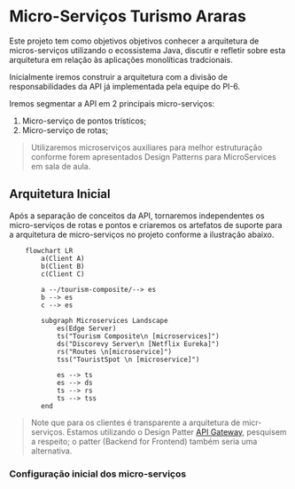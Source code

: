 # Micro-Serviços Turismo Araras

Este projeto tem como objetivos objetivos conhecer a arquitetura de micros-serviços utilizando o ecossistema Java, 
discutir e refletir sobre esta arquitetura em relação às aplicações monolíticas tradcionais.

Inicialmente iremos construir a arquitetura com a divisão de responsabilidades da API já implementada pela equipe do PI-6.

Iremos segmentar a API em 2 principais micro-serviços:

1. Micro-serviço de pontos trísticos;
2. Micro-serviço de rotas;

> Utilizaremos microserviços auxiliares para melhor estruturação conforme forem apresentados Design Patterns para 
MicroServices em sala de aula.

## Arquitetura Inicial

Após a separação de conceitos da API, tornaremos independentes os micro-serviços de rotas e pontos e criaremos os artefatos 
de suporte para a arquitetura de micro-serviços no projeto conforme a ilustração abaixo.

```mermaid
    flowchart LR
        a(Client A)
        b(Client B)
        c(Client C)
        
        a --/tourism-composite/--> es
        b --> es
        c --> es
        
        subgraph Microservices Landscape
            es(Edge Server)
            ts("Tourism Composite\n [microservices]")
            ds("Discorevy Server\n [Netflix Eureka]")
            rs("Routes \n[microservice]")
            tss("TouristSpot \n [microservice]")
           
            es --> ts
            es --> ds
            ts --> rs
            ts --> tss
        end
```

> Note que para os clientes é transparente a arquitetura de micr-serviços. Estamos utilizando o Design Patter [API Gateway](https://microservices.io/patterns/apigateway.html), 
> pesquisem a respeito; o patter (Backend for Frontend) também seria uma alternativa.

### Configuração inicial dos micro-serviços




